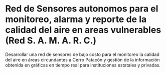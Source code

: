 # Red de Sensores autonomos para el monitoreo, alarma y reporte de la calidad del aire en areas vulnerables (Red S. A. M. A. R. C.)
Desarrollar una red de sensores de bajo costo para el monitoreo la calidad del aire en áreas circundantes a Cerro Patacón y gestión de la información obtenida en gráficas en tiempo real para instituciones estatales y privadas. 
